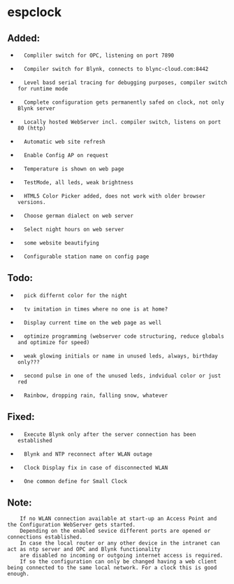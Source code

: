 # **espclock**
## **Added:** 
*   	Compliler switch for OPC, listening on port 7890
*   	Compiler switch for Blynk, connects to blync-cloud.com:8442
*   	Level basd serial tracing for debugging purposes, compiler switch for runtime mode
*		Complete configuration gets permanently safed on clock, not only Blynk server  
*       Locally hosted WebServer incl. compiler switch, listens on port 80 (http)
*       Automatic web site refresh
*       Enable Config AP on request
*       Temperature is shown on web page
*       TestMode, all leds, weak brightness
*       HTML5 Color Picker added, does not work with older browser versions.
*       Choose german dialect on web server
*       Select night hours on web server
*       some website beautifying
*	   	Configurable station name on config page

## **Todo:**
*		pick differnt color for the night
*		tv imitation in times where no one is at home?
*		Display current time on the web page as well
*		optimize programming (webserver code structuring, reduce globals and optimize for speed)
*		weak glowing initials or name in unused leds, always, birthday only???
*		second pulse in one of the unused leds, indvidual color or just red
*		Rainbow, dropping rain, falling snow, whatever

## **Fixed:** 
*		Execute Blynk only after the server connection has been established
*		Blynk and NTP reconnect after WLAN outage
*		Clock Display fix in case of disconnected WLAN
*		One common define for Small Clock

## **Note:**
		If no WLAN connection available at start-up an Access Point and the Configuration WebServer gets started.
		Depending on the enabled sevice different ports are opened or connections established.
		In case the local router or any other device in the intranet can act as ntp server and OPC and Blynk functionality
		are disabled no incoming or outgoing internet access is required.
		If so the configuration can only be changed having a web client being connected to the same local network. For a clock this is good enough.